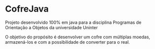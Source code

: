 # CofreJava
Projeto desenvolvido 100% em java para a disciplina Programas de Orientação a Objetos da universidade Uninter

O objetivo do propósito é desenvolver um cofre com múltiplas moedas, armazená-los e com a possibilidade de converter para o real.
